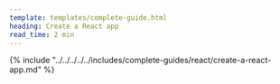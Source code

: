 ```yaml
---
template: templates/complete-guide.html
heading: Create a React app
read_time: 2 min
---
```


{% include "../../../../../includes/complete-guides/react/create-a-react-app.md" %}